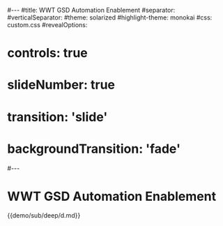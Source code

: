 #---
#title: WWT GSD Automation Enablement
#separator: <!--s-->
#verticalSeparator: <!--v-->
#theme: solarized
#highlight-theme: monokai
#css: custom.css
#revealOptions:
#  controls: true
#  slideNumber: true
#  transition: 'slide'
#  backgroundTransition: 'fade'
#---

# WWT GSD Automation Enablement

{{demo/sub/deep/d.md}}